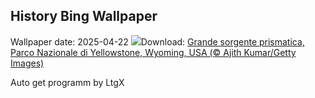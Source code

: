 ## History Bing Wallpaper
Wallpaper date: 2025-04-22
![](https://www.bing.com/th?id=OHR.YellowstoneSpring_IT-IT1564316273_UHD.jpg&w=1000)Download: [Grande sorgente prismatica, Parco Nazionale di Yellowstone, Wyoming, USA (© Ajith Kumar/Getty Images)](https://www.bing.com/th?id=OHR.YellowstoneSpring_IT-IT1564316273_UHD.jpg)

Auto get programm by LtgX
